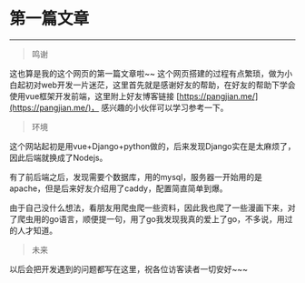 # 第一篇文章

----

> 鸣谢

这也算是我的这个网页的第一篇文章啦~~
这个网页搭建的过程有点繁琐，做为小白起初对web开发一片迷茫，这里首先就是感谢好友的帮助，在好友的帮助下学会使用vue框架开发前端，这里附上好友博客链接 [https://pangjian.me/](https://pangjian.me/)，
感兴趣的小伙伴可以学习参考一下。

> 环境

这个网站起初是用vue+Django+python做的，后来发现Django实在是太麻烦了，因此后端就换成了Nodejs。

有了前后端之后，发现需要个数据库，用的mysql，服务器一开始用的是apache，但是后来好友介绍用了caddy，配置简直简单到爆。

由于自己没什么想法，看朋友用爬虫爬一些资料，因此我也爬了一些漫画下来，对了爬虫用的go语言，顺便提一句，用了go我发现我真的爱上了go，不多说，用过的人才知道。

> 未来 

以后会把开发遇到的问题都写在这里，祝各位访客读者一切安好~~~
